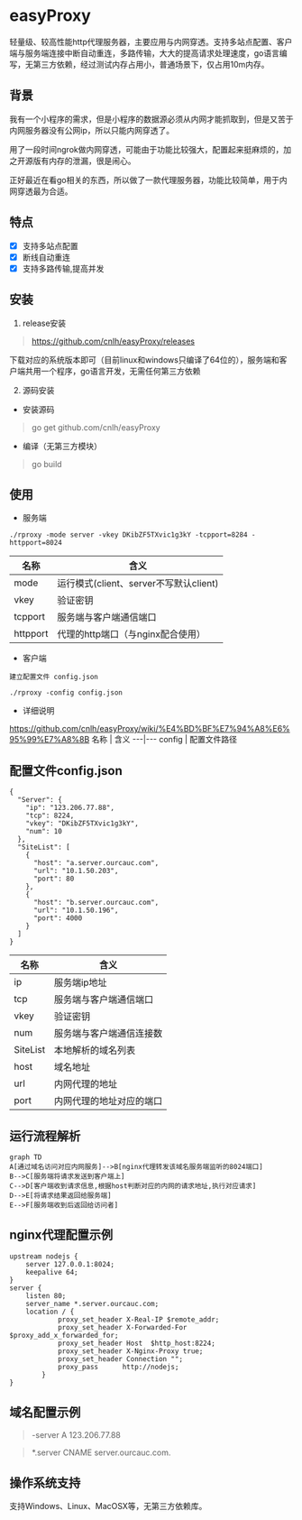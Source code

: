 # easyProxy
轻量级、较高性能http代理服务器，主要应用与内网穿透。支持多站点配置、客户端与服务端连接中断自动重连，多路传输，大大的提高请求处理速度，go语言编写，无第三方依赖，经过测试内存占用小，普通场景下，仅占用10m内存。

## 背景	  
我有一个小程序的需求，但是小程序的数据源必须从内网才能抓取到，但是又苦于内网服务器没有公网ip，所以只能内网穿透了。

用了一段时间ngrok做内网穿透，可能由于功能比较强大，配置起来挺麻烦的，加之开源版有内存的泄漏，很是闹心。

正好最近在看go相关的东西，所以做了一款代理服务器，功能比较简单，用于内网穿透最为合适。

## 特点

- [x] 支持多站点配置
- [x] 断线自动重连
- [x] 支持多路传输,提高并发
## 安装
1. release安装
> https://github.com/cnlh/easyProxy/releases

下载对应的系统版本即可（目前linux和windows只编译了64位的），服务端和客户端共用一个程序，go语言开发，无需任何第三方依赖

2. 源码安装
- 安装源码
> go get github.com/cnlh/easyProxy
- 编译（无第三方模块）
> go build

## 使用 
- 服务端 

```
./rproxy -mode server -vkey DKibZF5TXvic1g3kY -tcpport=8284 -httpport=8024
```

名称 | 含义
---|---
mode | 运行模式(client、server不写默认client)
vkey | 验证密钥
tcpport | 服务端与客户端通信端口
httpport | 代理的http端口（与nginx配合使用）

- 客户端


```
建立配置文件 config.json
```


```
./rproxy -config config.json  
```

- 详细说明

https://github.com/cnlh/easyProxy/wiki/%E4%BD%BF%E7%94%A8%E6%95%99%E7%A8%8B
 名称 | 含义
---|---
config | 配置文件路径

## 配置文件config.json

```
{
  "Server": {
    "ip": "123.206.77.88",
    "tcp": 8224,
    "vkey": "DKibZF5TXvic1g3kY",
    "num": 10
  },
  "SiteList": [
    {
      "host": "a.server.ourcauc.com",
      "url": "10.1.50.203",
      "port": 80
    },
    {
      "host": "b.server.ourcauc.com",
      "url": "10.1.50.196",
      "port": 4000
    }
  ]
}
```
 名称 | 含义
---|---
ip | 服务端ip地址
tcp | 服务端与客户端通信端口
vkey | 验证密钥
num | 服务端与客户端通信连接数
SiteList | 本地解析的域名列表
host | 域名地址
url | 内网代理的地址
port | 内网代理的地址对应的端口

## 运行流程解析



```
graph TD
A[通过域名访问对应内网服务]-->B[nginx代理转发该域名服务端监听的8024端口]
B-->C[服务端将请求发送到客户端上]
C-->D[客户端收到请求信息,根据host判断对应的内网的请求地址,执行对应请求]
D-->E[将请求结果返回给服务端]
E-->F[服务端收到后返回给访问者]
```

## nginx代理配置示例
```
upstream nodejs {
    server 127.0.0.1:8024;
    keepalive 64;
}
server {
    listen 80;
    server_name *.server.ourcauc.com;
    location / {
            proxy_set_header X-Real-IP $remote_addr;
            proxy_set_header X-Forwarded-For $proxy_add_x_forwarded_for;
            proxy_set_header Host  $http_host:8224;
            proxy_set_header X-Nginx-Proxy true;
            proxy_set_header Connection "";
            proxy_pass      http://nodejs;
        }
}
```
## 域名配置示例
> -server	    A	    123.206.77.88

> *.server	CNAME	server.ourcauc.com.
 

## 操作系统支持  
支持Windows、Linux、MacOSX等，无第三方依赖库。  

